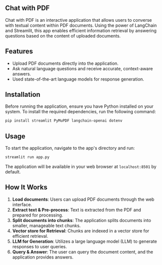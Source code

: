 ## Chat with PDF

Chat with PDF is an interactive application that allows users to converse with textual content within PDF documents. Using the power of LangChain and Streamlit, this app enables efficient information retrieval by answering questions based on the content of uploaded documents.

## Features
- Upload PDF documents directly into the application.
- Ask natural language questions and receive accurate, context-aware answers.
- Used state-of-the-art language models for response generation.

## Installation

Before running the application, ensure you have Python installed on your system. To install the required dependencies, run the following command:

```sh
pip install streamlit PyMuPDF langchain-openai dotenv
```

## Usage

To start the application, navigate to the app's directory and run:

```sh
streamlit run app.py
```

The application will be available in your web browser at `localhost:8501` by default.

## How It Works

1. **Load documents**: Users can upload PDF documents through the web interface.
2. **Extract text & Pre-process**: Text is extracted from the PDF and prepared for processing.
3. **Split documents into chunks**: The application splits documents into smaller, manageable text chunks.
4. **Vector store for Retrieval**: Chunks are indexed in a vector store for efficient retrieval.
5. **LLM for Generation**: Utilizes a large language model (LLM) to generate responses to user queries.
6. **Query & Answer**: The user can query the document content, and the application provides answers.

